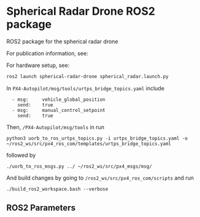 # Spherical Radar Drone ROS2 package
ROS2 package for the spherical radar drone

For publication information, see:


For hardware setup, see: 



```sh
ros2 launch spherical-radar-drone spherical_radar.launch.py
```


In `PX4-Autopilot/msg/tools/urtps_bridge_topics.yaml` include 
```
  - msg:     vehicle_global_position
    send:    true
  - msg:     manual_control_setpoint
    send:    true
```

Then, `/PX4-Autopilot/msg/tools` in run 

```
python3 uorb_to_ros_urtps_topics.py -i urtps_bridge_topics.yaml -o ~/ros2_ws/src/px4_ros_com/templates/urtps_bridge_topics.yaml
```

followed by 
```
./uorb_to_ros_msgs.py ../ ~/ros2_ws/src/px4_msgs/msg/
```

And build changes by going to `/ros2_ws/src/px4_ros_com/scripts` and run
```
./build_ros2_workspace.bash --verbose
```

## ROS2 Parameters


